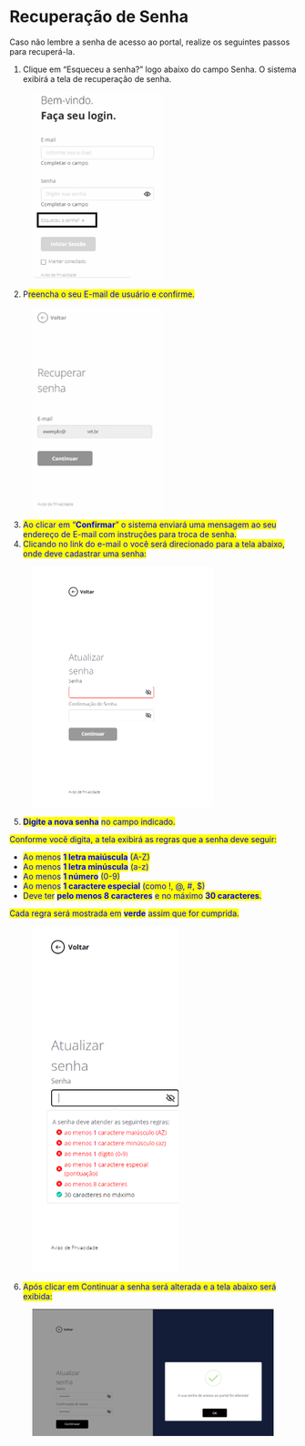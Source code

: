 # Recuperação de Senha

Caso não lembre a senha de acesso ao portal, realize os seguintes passos para recuperá-la.

1. Clique em “Esqueceu a senha?” logo abaixo do campo Senha. O sistema exibirá a tela de recuperação de senha.

<figure><img src="../../../.gitbook/assets/image (77).png" alt="" width="230"><figcaption></figcaption></figure>

2. P<mark style="color:blue;">reencha o seu E-mail de usuário e confirme.</mark>

<figure><img src="../../../.gitbook/assets/image (78).png" alt="" width="230"><figcaption></figcaption></figure>

3. <mark style="color:blue;">Ao clicar em “</mark><mark style="color:blue;">**Confirmar**</mark><mark style="color:blue;">” o sistema enviará uma mensagem ao seu endereço de E-mail com instruções para troca de senha.</mark>
4. <mark style="color:blue;">Clicando no link do e-mail o você será direcionado para a tela abaixo, onde deve cadastrar uma senha:</mark>

<figure><img src="../../../.gitbook/assets/image (4).png" alt="" width="318"><figcaption></figcaption></figure>

5. <mark style="color:blue;">**Digite a nova senha**</mark> <mark style="color:blue;"></mark><mark style="color:blue;">no campo indicado.</mark>

<mark style="color:blue;">Conforme você digita, a tela exibirá as regras que a senha deve seguir:</mark>

* <mark style="color:blue;">Ao menos</mark> <mark style="color:blue;"></mark><mark style="color:blue;">**1 letra maiúscula**</mark> <mark style="color:blue;"></mark><mark style="color:blue;">(A-Z)</mark>
* <mark style="color:blue;">Ao menos</mark> <mark style="color:blue;"></mark><mark style="color:blue;">**1 letra minúscula**</mark> <mark style="color:blue;"></mark><mark style="color:blue;">(a-z)</mark>
* <mark style="color:blue;">Ao menos</mark> <mark style="color:blue;"></mark><mark style="color:blue;">**1 número**</mark> <mark style="color:blue;"></mark><mark style="color:blue;">(0-9)</mark>
* <mark style="color:blue;">Ao menos</mark> <mark style="color:blue;"></mark><mark style="color:blue;">**1 caractere especial**</mark> <mark style="color:blue;"></mark><mark style="color:blue;">(como !, @, #, $)</mark>
* <mark style="color:blue;">Deve ter</mark> <mark style="color:blue;"></mark><mark style="color:blue;">**pelo menos 8 caracteres**</mark> <mark style="color:blue;"></mark><mark style="color:blue;">e no máximo</mark> <mark style="color:blue;"></mark><mark style="color:blue;">**30 caracteres**</mark><mark style="color:blue;">.</mark>

<mark style="color:blue;">Cada regra será mostrada em</mark> <mark style="color:blue;"></mark><mark style="color:blue;">**verde**</mark> <mark style="color:blue;"></mark><mark style="color:blue;">assim que for cumprida.</mark>

<figure><img src="../../../.gitbook/assets/image (1) (1) (1) (1).png" alt="" width="257"><figcaption></figcaption></figure>

6. <mark style="color:blue;">Após clicar em Continuar a senha será alterada e a tela abaixo será exibida:</mark>

<figure><img src="../../../.gitbook/assets/image (2) (1) (1).png" alt="" width="563"><figcaption></figcaption></figure>
